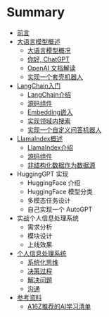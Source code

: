 # Summary
* [前言](README.md)
* [大语言模型概述](./01-llm/01-1.md)
    * [大语言模型概况](./01-llm/01-1.md)
    * [你好, ChatGPT](./01-llm/01-2.md)
    * [OpenAI 文档解读](./01-llm/01-3.md)
    * [实现一个套壳机器人](./01-llm/01-4.md)
* [LangChain入门](./02-langchain/02-1.md)
    * [LangChain介绍](./02-langchain/02-1.md)
	* [源码组件](./02-langchain/02-2.md)
    * [Embedding嵌入](./02-langchain/02-3.md)
    * [实现领域内搜索](./02-langchain/02-3.md)
    * [实现一个自定义问答机器人](./02-langchain/02-4.md)
* [LlamaIndex概述](./03-llamaIndex/03-1.md)
    * [LlamaIndex介绍](./03-llamaIndex/03-1.md)
    * [源码组件](./03-llamaIndex/03-2.md)
    * [非结构化数据作为数据源](./03-llamaIndex/03-3.md)
* HuggingGPT 实现
    * HuggingFace 介绍
    * HuggingFace 模型分类
    * 多模态任务设计
    * 自己实现一个 AutoGPT
* 实战个人信息处理系统
    * 需求分析
    * 模块设计
    * 上线效果
* [个人信息处理系统](./04-message/readme.md)
    * [系统化思维](./04-message/04-1.md)
    * [决策过程](./04-message/04-2.md)
    * [解决问题](./04-message/04-3.md)
    * [沟通](./04-message/04-4.md)
* [参考资料](./ref/ref.md)
    * [A16Z推荐的AI学习清单](./ref/a16z.md)